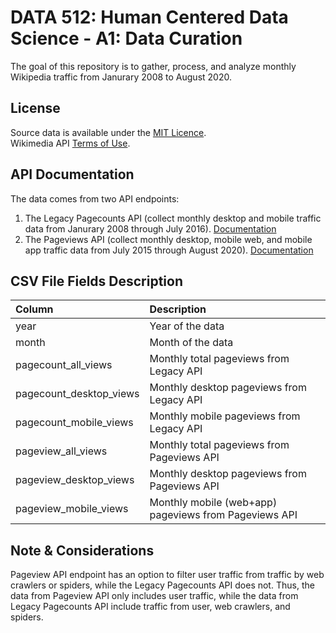 # DATA 512: Human Centered Data Science - A1: Data Curation

The goal of this repository is to gather, process, and analyze monthly Wikipedia traffic from Janurary 2008 to August 2020.

## License
Source data is available under the [MIT Licence](LICENSE). <br />
Wikimedia API [Terms of Use](https://www.mediawiki.org/wiki/REST_API#Terms_and_conditions).

## API Documentation
The data comes from two API endpoints:
1. The Legacy Pagecounts API (collect monthly desktop and mobile traffic data from Janurary 2008 through July 2016). [Documentation](https://wikitech.wikimedia.org/wiki/Analytics/AQS/Legacy_Pagecounts)
2. The Pageviews API (collect monthly desktop, mobile web, and mobile app traffic data from July 2015 through August 2020). [Documentation](https://wikitech.wikimedia.org/wiki/Analytics/AQS/Pageviews)

## CSV File Fields Description
| Column                  | Description                                           |
| :-----------------------|:------------------------------------------------------|
| year                    | Year of the data                                      |
| month                   | Month of the data                                     |
| pagecount_all_views     | Monthly total pageviews from Legacy API               |
| pagecount_desktop_views | Monthly desktop pageviews from Legacy API             |
| pagecount_mobile_views  | Monthly mobile pageviews from Legacy API              |
| pageview_all_views      | Monthly total pageviews from Pageviews API            |
| pageview_desktop_views  | Monthly desktop pageviews from Pageviews API          |
| pageview_mobile_views   | Monthly mobile (web+app) pageviews from Pageviews API |

## Note & Considerations
Pageview API endpoint has an option to filter user traffic from traffic by web crawlers or spiders, while the Legacy Pagecounts API does not.
Thus, the data from Pageview API only includes user traffic, while the data from Legacy Pagecounts API include traffic from user, web crawlers, and spiders.




